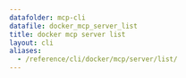 ```yaml
---
datafolder: mcp-cli
datafile: docker_mcp_server_list
title: docker mcp server list
layout: cli
aliases:
  - /reference/cli/docker/mcp/server/list/
---
```


<!--
This page is automatically generated from Docker's source code. If you want to
suggest a change to the text that appears here, open a ticket or pull request
in the source repository on GitHub:

https://github.com/docker/mcp-gateway
-->

